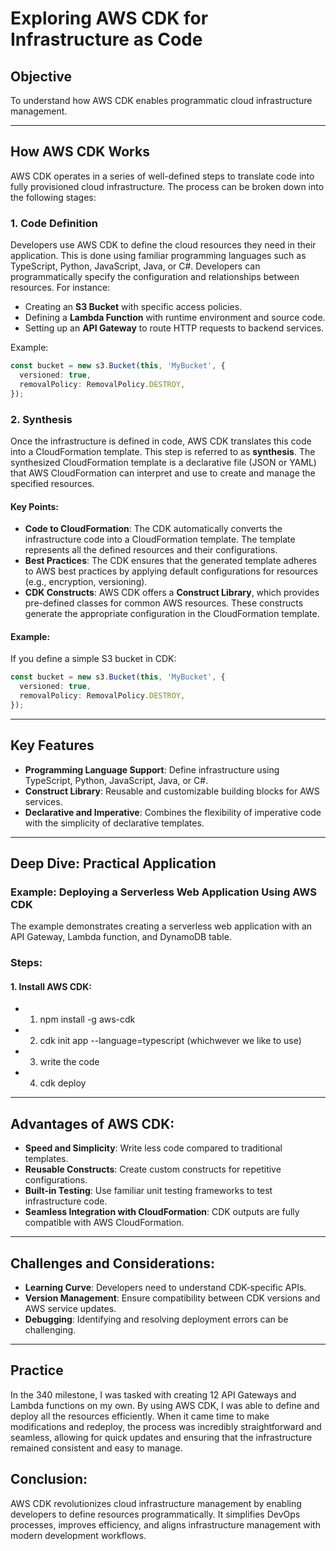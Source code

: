 # Exploring AWS CDK for Infrastructure as Code  

## Objective
To understand how AWS CDK enables programmatic cloud infrastructure management.

---

## How AWS CDK Works

AWS CDK operates in a series of well-defined steps to translate code into fully provisioned cloud infrastructure. The process can be broken down into the following stages:

### 1. **Code Definition**
Developers use AWS CDK to define the cloud resources they need in their application. This is done using familiar programming languages such as TypeScript, Python, JavaScript, Java, or C#. Developers can programmatically specify the configuration and relationships between resources. For instance:

- Creating an **S3 Bucket** with specific access policies.
- Defining a **Lambda Function** with runtime environment and source code.
- Setting up an **API Gateway** to route HTTP requests to backend services.

Example:
```typescript
const bucket = new s3.Bucket(this, 'MyBucket', {
  versioned: true,
  removalPolicy: RemovalPolicy.DESTROY,
});
```

### 2. **Synthesis**
Once the infrastructure is defined in code, AWS CDK translates this code into a CloudFormation template. This step is referred to as **synthesis**. The synthesized CloudFormation template is a declarative file (JSON or YAML) that AWS CloudFormation can interpret and use to create and manage the specified resources.

#### Key Points:
- **Code to CloudFormation**: The CDK automatically converts the infrastructure code into a CloudFormation template. The template represents all the defined resources and their configurations.
- **Best Practices**: The CDK ensures that the generated template adheres to AWS best practices by applying default configurations for resources (e.g., encryption, versioning).
- **CDK Constructs**: AWS CDK offers a **Construct Library**, which provides pre-defined classes for common AWS resources. These constructs generate the appropriate configuration in the CloudFormation template.

#### Example:
If you define a simple S3 bucket in CDK:

```typescript
const bucket = new s3.Bucket(this, 'MyBucket', {
  versioned: true,
  removalPolicy: RemovalPolicy.DESTROY,
});
```
---

## Key Features
- **Programming Language Support**: Define infrastructure using TypeScript, Python, JavaScript, Java, or C#.
- **Construct Library**: Reusable and customizable building blocks for AWS services.
- **Declarative and Imperative**: Combines the flexibility of imperative code with the simplicity of declarative templates.

---

## Deep Dive: Practical Application

### Example: Deploying a Serverless Web Application Using AWS CDK

The example demonstrates creating a serverless web application with an API Gateway, Lambda function, and DynamoDB table.

### Steps:

#### 1. Install AWS CDK:

- 1. npm install -g aws-cdk
- 2. cdk init app --language=typescript (whichwever we like to use)
- 3. write the code
- 4. cdk deploy

---

## Advantages of AWS CDK:
- **Speed and Simplicity**: Write less code compared to traditional templates.
- **Reusable Constructs**: Create custom constructs for repetitive configurations.
- **Built-in Testing**: Use familiar unit testing frameworks to test infrastructure code.
- **Seamless Integration with CloudFormation**: CDK outputs are fully compatible with AWS CloudFormation.

---

## Challenges and Considerations:
- **Learning Curve**: Developers need to understand CDK-specific APIs.
- **Version Management**: Ensure compatibility between CDK versions and AWS service updates.
- **Debugging**: Identifying and resolving deployment errors can be challenging.

---

## Practice
In the 340 milestone, I was tasked with creating 12 API Gateways and Lambda functions on my own. By using AWS CDK, I was able to define and deploy all the resources efficiently. When it came time to make modifications and redeploy, the process was incredibly straightforward and seamless, allowing for quick updates and ensuring that the infrastructure remained consistent and easy to manage.

## Conclusion:
AWS CDK revolutionizes cloud infrastructure management by enabling developers to define resources programmatically. It simplifies DevOps processes, improves efficiency, and aligns infrastructure management with modern development workflows.
